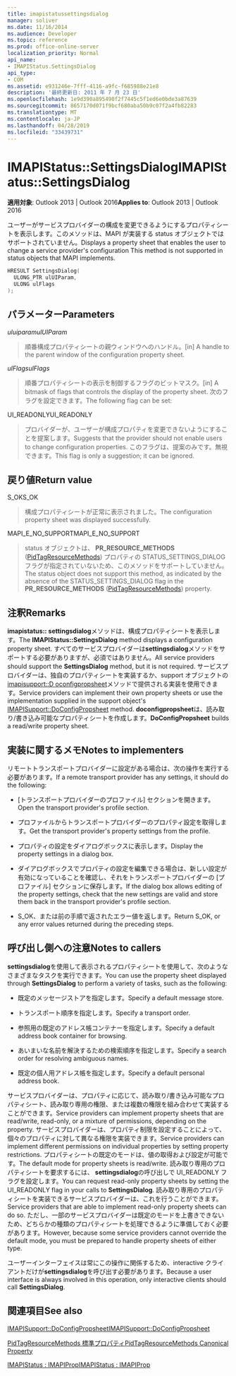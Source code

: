 ```yaml
---
title: imapistatussettingsdialog
manager: soliver
ms.date: 11/16/2014
ms.audience: Developer
ms.topic: reference
ms.prod: office-online-server
localization_priority: Normal
api_name:
- IMAPIStatus.SettingsDialog
api_type:
- COM
ms.assetid: e931246e-7fff-4116-a9fc-f685988e21e8
description: '最終更新日: 2011 年 7 月 23 日'
ms.openlocfilehash: 1e9d390a895490f2f7445c5f1ed6e0bde3a87639
ms.sourcegitcommit: 8657170d071f9bcf680aba50b9c07f2a4fb82283
ms.translationtype: MT
ms.contentlocale: ja-JP
ms.lasthandoff: 04/28/2019
ms.locfileid: "33439731"
---
```

# <a name="imapistatussettingsdialog"></a><span data-ttu-id="974a0-103">IMAPIStatus::SettingsDialog</span><span class="sxs-lookup"><span data-stu-id="974a0-103">IMAPIStatus::SettingsDialog</span></span>

  
  
<span data-ttu-id="974a0-104">**適用対象**: Outlook 2013 | Outlook 2016</span><span class="sxs-lookup"><span data-stu-id="974a0-104">**Applies to**: Outlook 2013 | Outlook 2016</span></span> 
  
<span data-ttu-id="974a0-105">ユーザーがサービスプロバイダーの構成を変更できるようにするプロパティシートを表示します。このメソッドは、MAPI が実装する status オブジェクトではサポートされていません。</span><span class="sxs-lookup"><span data-stu-id="974a0-105">Displays a property sheet that enables the user to change a service provider's configuration This method is not supported in status objects that MAPI implements.</span></span>
  
```cpp
HRESULT SettingsDialog(
  ULONG_PTR ulUIParam,
  ULONG ulFlags
);
```

## <a name="parameters"></a><span data-ttu-id="974a0-106">パラメーター</span><span class="sxs-lookup"><span data-stu-id="974a0-106">Parameters</span></span>

 <span data-ttu-id="974a0-107">_uluiparam_</span><span class="sxs-lookup"><span data-stu-id="974a0-107">_ulUIParam_</span></span>
  
> <span data-ttu-id="974a0-108">順番構成プロパティシートの親ウィンドウへのハンドル。</span><span class="sxs-lookup"><span data-stu-id="974a0-108">[in] A handle to the parent window of the configuration property sheet.</span></span>
    
 <span data-ttu-id="974a0-109">_ulFlags_</span><span class="sxs-lookup"><span data-stu-id="974a0-109">_ulFlags_</span></span>
  
> <span data-ttu-id="974a0-110">順番プロパティシートの表示を制御するフラグのビットマスク。</span><span class="sxs-lookup"><span data-stu-id="974a0-110">[in] A bitmask of flags that controls the display of the property sheet.</span></span> <span data-ttu-id="974a0-111">次のフラグを設定できます。</span><span class="sxs-lookup"><span data-stu-id="974a0-111">The following flag can be set:</span></span>
    
<span data-ttu-id="974a0-112">UI_READONLY</span><span class="sxs-lookup"><span data-stu-id="974a0-112">UI_READONLY</span></span> 
  
> <span data-ttu-id="974a0-113">プロバイダーが、ユーザーが構成プロパティを変更できないようにすることを提案します。</span><span class="sxs-lookup"><span data-stu-id="974a0-113">Suggests that the provider should not enable users to change configuration properties.</span></span> <span data-ttu-id="974a0-114">このフラグは、提案のみです。無視できます。</span><span class="sxs-lookup"><span data-stu-id="974a0-114">This flag is only a suggestion; it can be ignored.</span></span>
    
## <a name="return-value"></a><span data-ttu-id="974a0-115">戻り値</span><span class="sxs-lookup"><span data-stu-id="974a0-115">Return value</span></span>

<span data-ttu-id="974a0-116">S_OK</span><span class="sxs-lookup"><span data-stu-id="974a0-116">S_OK</span></span> 
  
> <span data-ttu-id="974a0-117">構成プロパティシートが正常に表示されました。</span><span class="sxs-lookup"><span data-stu-id="974a0-117">The configuration property sheet was displayed successfully.</span></span>
    
<span data-ttu-id="974a0-118">MAPI_E_NO_SUPPORT</span><span class="sxs-lookup"><span data-stu-id="974a0-118">MAPI_E_NO_SUPPORT</span></span> 
  
> <span data-ttu-id="974a0-119">status オブジェクトは、 **PR_RESOURCE_METHODS** ([PidTagResourceMethods](pidtagresourcemethods-canonical-property.md)) プロパティの STATUS_SETTINGS_DIALOG フラグが指定されていないため、このメソッドをサポートしていません。</span><span class="sxs-lookup"><span data-stu-id="974a0-119">The status object does not support this method, as indicated by the absence of the STATUS_SETTINGS_DIALOG flag in the **PR_RESOURCE_METHODS** ([PidTagResourceMethods](pidtagresourcemethods-canonical-property.md)) property.</span></span>
    
## <a name="remarks"></a><span data-ttu-id="974a0-120">注釈</span><span class="sxs-lookup"><span data-stu-id="974a0-120">Remarks</span></span>

<span data-ttu-id="974a0-121">**imapistatus:: settingsdialog**メソッドは、構成プロパティシートを表示します。</span><span class="sxs-lookup"><span data-stu-id="974a0-121">The **IMAPIStatus::SettingsDialog** method displays a configuration property sheet.</span></span> <span data-ttu-id="974a0-122">すべてのサービスプロバイダーは**settingsdialog**メソッドをサポートする必要がありますが、必須ではありません。</span><span class="sxs-lookup"><span data-stu-id="974a0-122">All service providers should support the **SettingsDialog** method, but it is not required.</span></span> <span data-ttu-id="974a0-123">サービスプロバイダーは、独自のプロパティシートを実装するか、support オブジェクトの[imapisupport::D oconfigpropsheet](imapisupport-doconfigpropsheet.md)メソッドで提供される実装を使用できます。</span><span class="sxs-lookup"><span data-stu-id="974a0-123">Service providers can implement their own property sheets or use the implementation supplied in the support object's [IMAPISupport::DoConfigPropsheet](imapisupport-doconfigpropsheet.md) method.</span></span> <span data-ttu-id="974a0-124">**doconfigpropsheet**は、読み取り/書き込み可能なプロパティシートを作成します。</span><span class="sxs-lookup"><span data-stu-id="974a0-124">**DoConfigPropsheet** builds a read/write property sheet.</span></span> 
  
## <a name="notes-to-implementers"></a><span data-ttu-id="974a0-125">実装に関するメモ</span><span class="sxs-lookup"><span data-stu-id="974a0-125">Notes to implementers</span></span>

<span data-ttu-id="974a0-126">リモートトランスポートプロバイダーに設定がある場合は、次の操作を実行する必要があります。</span><span class="sxs-lookup"><span data-stu-id="974a0-126">If a remote transport provider has any settings, it should do the following:</span></span>
  
- <span data-ttu-id="974a0-127">[トランスポートプロバイダーのプロファイル] セクションを開きます。</span><span class="sxs-lookup"><span data-stu-id="974a0-127">Open the transport provider's profile section.</span></span>
    
- <span data-ttu-id="974a0-128">プロファイルからトランスポートプロバイダーのプロパティ設定を取得します。</span><span class="sxs-lookup"><span data-stu-id="974a0-128">Get the transport provider's property settings from the profile.</span></span>
    
- <span data-ttu-id="974a0-129">プロパティの設定をダイアログボックスに表示します。</span><span class="sxs-lookup"><span data-stu-id="974a0-129">Display the property settings in a dialog box.</span></span>
    
- <span data-ttu-id="974a0-130">ダイアログボックスでプロパティの設定を編集できる場合は、新しい設定が有効になっていることを確認し、それをトランスポートプロバイダーの [プロファイル] セクションに保存します。</span><span class="sxs-lookup"><span data-stu-id="974a0-130">If the dialog box allows editing of the property settings, check that the new settings are valid and store them back in the transport provider's profile section.</span></span>
    
- <span data-ttu-id="974a0-131">S_OK、または前の手順で返されたエラー値を返します。</span><span class="sxs-lookup"><span data-stu-id="974a0-131">Return S_OK, or any error values returned during the preceding steps.</span></span>
    
## <a name="notes-to-callers"></a><span data-ttu-id="974a0-132">呼び出し側への注意</span><span class="sxs-lookup"><span data-stu-id="974a0-132">Notes to callers</span></span>

<span data-ttu-id="974a0-133">**settingsdialog**を使用して表示されるプロパティシートを使用して、次のようなさまざまなタスクを実行できます。</span><span class="sxs-lookup"><span data-stu-id="974a0-133">You can use the property sheet displayed through **SettingsDialog** to perform a variety of tasks, such as the following:</span></span> 
  
- <span data-ttu-id="974a0-134">既定のメッセージストアを指定します。</span><span class="sxs-lookup"><span data-stu-id="974a0-134">Specify a default message store.</span></span>
    
- <span data-ttu-id="974a0-135">トランスポート順序を指定します。</span><span class="sxs-lookup"><span data-stu-id="974a0-135">Specify a transport order.</span></span>
    
- <span data-ttu-id="974a0-136">参照用の既定のアドレス帳コンテナーを指定します。</span><span class="sxs-lookup"><span data-stu-id="974a0-136">Specify a default address book container for browsing.</span></span>
    
- <span data-ttu-id="974a0-137">あいまいな名前を解決するための検索順序を指定します。</span><span class="sxs-lookup"><span data-stu-id="974a0-137">Specify a search order for resolving ambiguous names.</span></span>
    
- <span data-ttu-id="974a0-138">既定の個人用アドレス帳を指定します。</span><span class="sxs-lookup"><span data-stu-id="974a0-138">Specify a default personal address book.</span></span>
    
<span data-ttu-id="974a0-139">サービスプロバイダーは、プロパティに応じて、読み取り/書き込み可能なプロパティシート、読み取り専用の権限、または複数の権限を組み合わせて実装することができます。</span><span class="sxs-lookup"><span data-stu-id="974a0-139">Service providers can implement property sheets that are read/write, read-only, or a mixture of permissions, depending on the property.</span></span> <span data-ttu-id="974a0-140">サービスプロバイダーは、プロパティ制限を設定することによって、個々のプロパティに対して異なる権限を実装できます。</span><span class="sxs-lookup"><span data-stu-id="974a0-140">Service providers can implement different permissions on individual properties by setting property restrictions.</span></span> <span data-ttu-id="974a0-141">プロパティシートの既定のモードは、値の取得および設定が可能です。</span><span class="sxs-lookup"><span data-stu-id="974a0-141">The default mode for property sheets is read/write.</span></span> <span data-ttu-id="974a0-142">読み取り専用のプロパティシートを要求するには、 **settingsdialog**の呼び出しで UI_READONLY フラグを設定します。</span><span class="sxs-lookup"><span data-stu-id="974a0-142">You can request read-only property sheets by setting the UI_READONLY flag in your calls to **SettingsDialog**.</span></span> <span data-ttu-id="974a0-143">読み取り専用のプロパティシートを実装できるサービスプロバイダーは、これを行うことができます。</span><span class="sxs-lookup"><span data-stu-id="974a0-143">Service providers that are able to implement read-only property sheets can do so.</span></span> <span data-ttu-id="974a0-144">ただし、一部のサービスプロバイダーは既定のモードを上書きできないため、どちらかの種類のプロパティシートを処理できるように準備しておく必要があります。</span><span class="sxs-lookup"><span data-stu-id="974a0-144">However, because some service providers cannot override the default mode, you must be prepared to handle property sheets of either type.</span></span> 
  
<span data-ttu-id="974a0-145">ユーザーインターフェイスは常にこの操作に関係するため、interactive クライアントだけが**settingsdialog**を呼び出す必要があります。</span><span class="sxs-lookup"><span data-stu-id="974a0-145">Because a user interface is always involved in this operation, only interactive clients should call **SettingsDialog**.</span></span>
  
## <a name="see-also"></a><span data-ttu-id="974a0-146">関連項目</span><span class="sxs-lookup"><span data-stu-id="974a0-146">See also</span></span>



[<span data-ttu-id="974a0-147">IMAPISupport::DoConfigPropsheet</span><span class="sxs-lookup"><span data-stu-id="974a0-147">IMAPISupport::DoConfigPropsheet</span></span>](imapisupport-doconfigpropsheet.md)
  
[<span data-ttu-id="974a0-148">PidTagResourceMethods 標準プロパティ</span><span class="sxs-lookup"><span data-stu-id="974a0-148">PidTagResourceMethods Canonical Property</span></span>](pidtagresourcemethods-canonical-property.md)
  
[<span data-ttu-id="974a0-149">IMAPIStatus : IMAPIProp</span><span class="sxs-lookup"><span data-stu-id="974a0-149">IMAPIStatus : IMAPIProp</span></span>](imapistatusimapiprop.md)

